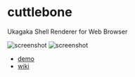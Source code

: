# cuttlebone

Ukagaka Shell Renderer for Web Browser

![screenshot](https://raw.githubusercontent.com/Ikagaka/cuttlebone/master/screenshot1.png )
![screenshot](https://raw.githubusercontent.com/Ikagaka/cuttlebone/master/screenshot2.gif )

+ [demo](https://ikagaka.github.io/cuttlebone.demo/tests/index.html)
+ [wiki](https://github.com/Ikagaka/cuttlebone/wiki/)
